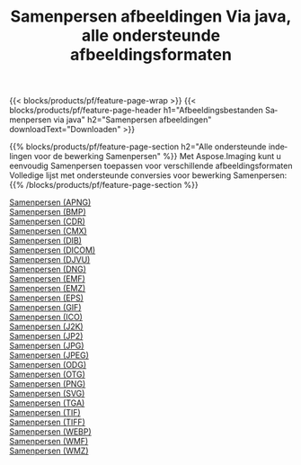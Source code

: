 ﻿---
title: Samenpersen afbeeldingen Via java, alle ondersteunde afbeeldingsformaten 
weight: 3920
url: /nl/java/compress 
lang: nl
langdirlevel: 2
locales: zh-hans,ja,it,ru,de,es,fr,nl,id,lt,pl,pt,vi,tr,ko,zh-hant,ar,hi,th,sv,cs,uk,he
description: Met behulp van Aspose.Imaging kunt u eenvoudig Samenpersen afbeeldingen maken via java
---

{{< blocks/products/pf/feature-page-wrap >}}
{{< blocks/products/pf/feature-page-header h1="Afbeeldingsbestanden Samenpersen via java" h2="Samenpersen afbeeldingen" downloadText="Downloaden" >}}


{{% blocks/products/pf/feature-page-section  h2="Alle ondersteunde indelingen voor de bewerking Samenpersen" %}}
Met Aspose.Imaging kunt u eenvoudig Samenpersen toepassen voor verschillende afbeeldingsformaten
<br/>
Volledige lijst met ondersteunde conversies voor bewerking Samenpersen:
{{% /blocks/products/pf/feature-page-section %}}
<div class="container-fluid productfamilypage bg-gray">
    <div class="convertypes bg-gray agp-content section">
        <div class="container">
		<div class="row other-converters">
		    <div class='col-md-2 other-converter remove-lp remove-rp'><a href="/imaging/nl/java/compress/apng" >Samenpersen (APNG)</a></div><div class='col-md-2 other-converter remove-lp remove-rp'><a href="/imaging/nl/java/compress/bmp" >Samenpersen (BMP)</a></div><div class='col-md-2 other-converter remove-lp remove-rp'><a href="/imaging/nl/java/compress/cdr" >Samenpersen (CDR)</a></div><div class='col-md-2 other-converter remove-lp remove-rp'><a href="/imaging/nl/java/compress/cmx" >Samenpersen (CMX)</a></div><div class='col-md-2 other-converter remove-lp remove-rp'><a href="/imaging/nl/java/compress/dib" >Samenpersen (DIB)</a></div><div class='col-md-2 other-converter remove-lp remove-rp'><a href="/imaging/nl/java/compress/dicom" >Samenpersen (DICOM)</a></div><div class='col-md-2 other-converter remove-lp remove-rp'><a href="/imaging/nl/java/compress/djvu" >Samenpersen (DJVU)</a></div><div class='col-md-2 other-converter remove-lp remove-rp'><a href="/imaging/nl/java/compress/dng" >Samenpersen (DNG)</a></div><div class='col-md-2 other-converter remove-lp remove-rp'><a href="/imaging/nl/java/compress/emf" >Samenpersen (EMF)</a></div><div class='col-md-2 other-converter remove-lp remove-rp'><a href="/imaging/nl/java/compress/emz" >Samenpersen (EMZ)</a></div><div class='col-md-2 other-converter remove-lp remove-rp'><a href="/imaging/nl/java/compress/eps" >Samenpersen (EPS)</a></div><div class='col-md-2 other-converter remove-lp remove-rp'><a href="/imaging/nl/java/compress/gif" >Samenpersen (GIF)</a></div><div class='col-md-2 other-converter remove-lp remove-rp'><a href="/imaging/nl/java/compress/ico" >Samenpersen (ICO)</a></div><div class='col-md-2 other-converter remove-lp remove-rp'><a href="/imaging/nl/java/compress/j2k" >Samenpersen (J2K)</a></div><div class='col-md-2 other-converter remove-lp remove-rp'><a href="/imaging/nl/java/compress/jp2" >Samenpersen (JP2)</a></div><div class='col-md-2 other-converter remove-lp remove-rp'><a href="/imaging/nl/java/compress/jpg" >Samenpersen (JPG)</a></div><div class='col-md-2 other-converter remove-lp remove-rp'><a href="/imaging/nl/java/compress/jpeg" >Samenpersen (JPEG)</a></div><div class='col-md-2 other-converter remove-lp remove-rp'><a href="/imaging/nl/java/compress/odg" >Samenpersen (ODG)</a></div><div class='col-md-2 other-converter remove-lp remove-rp'><a href="/imaging/nl/java/compress/otg" >Samenpersen (OTG)</a></div><div class='col-md-2 other-converter remove-lp remove-rp'><a href="/imaging/nl/java/compress/png" >Samenpersen (PNG)</a></div><div class='col-md-2 other-converter remove-lp remove-rp'><a href="/imaging/nl/java/compress/svg" >Samenpersen (SVG)</a></div><div class='col-md-2 other-converter remove-lp remove-rp'><a href="/imaging/nl/java/compress/tga" >Samenpersen (TGA)</a></div><div class='col-md-2 other-converter remove-lp remove-rp'><a href="/imaging/nl/java/compress/tif" >Samenpersen (TIF)</a></div><div class='col-md-2 other-converter remove-lp remove-rp'><a href="/imaging/nl/java/compress/tiff" >Samenpersen (TIFF)</a></div><div class='col-md-2 other-converter remove-lp remove-rp'><a href="/imaging/nl/java/compress/webp" >Samenpersen (WEBP)</a></div><div class='col-md-2 other-converter remove-lp remove-rp'><a href="/imaging/nl/java/compress/wmf" >Samenpersen (WMF)</a></div><div class='col-md-2 other-converter remove-lp remove-rp'><a href="/imaging/nl/java/compress/wmz" >Samenpersen (WMZ)</a></div>
                </div>
        </div>
    </div>
</div>
<br/>
